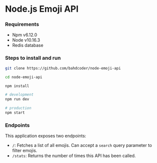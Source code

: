 # Node.js Emoji API

### Requirements
- Npm v6.12.0
- Node v10.16.3
- Redis database

### Steps to install and run

```bash
git clone https://github.com/bahdcoder/node-emoji-api

cd node-emoji-api

npm install

# development
npm run dev

# production
npm start
```

### Endpoints
This application exposes two endpoints:

- `/`: Fetches a list of all emojis. Can accept a `search` query parameter to filter emojis.
- `/stats`: Returns the number of times this API has been called.
